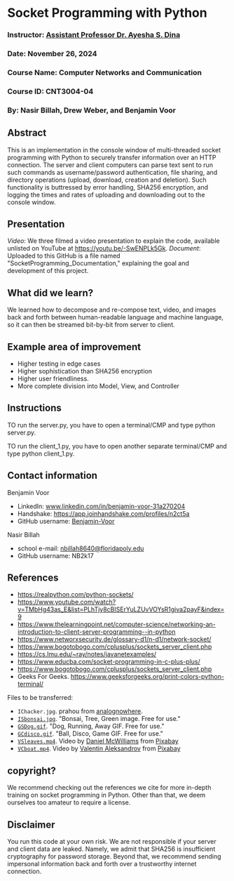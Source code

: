 # Socket Programming with Python

### Instructor: <a href="https://floridapoly.edu/directory/faculty/ayesha-dina.php">Assistant Professor Dr. Ayesha S. Dina</a>
### Date: November 26, 2024
### Course Name: Computer Networks and Communication
### Course ID: CNT3004-04
### By: Nasir Billah, Drew Weber, and Benjamin Voor

## Abstract

This is an implementation in the console window of multi-threaded socket programming with Python to securely transfer information over an HTTP connection. The server and client computers can parse text sent to run such commands as username/password authentication, file sharing, and directory operations (upload, download, creation and deletion). Such functionality is buttressed by error handling, SHA256 encryption, and logging the times and rates of uploading and downloading out to the console window.

## Presentation

_Video_: We three filmed a video presentation to explain the code, available unlisted on YouTube at https://youtu.be/-SwENPLk5Gk.
_Document_: Uploaded to this GitHub is a file named "SocketProgramming_Documentation," explaining the goal and development of this project.


## What did we learn?

We learned how to decompose and re-compose text, video, and images back and forth between human-readable language and machine language, so it can then be streamed bit-by-bit from server to client.

## Example area of improvement
* Higher testing in edge cases
* Higher sophistication than SHA256 encryption
* Higher user friendliness.
* More complete division into Model, View, and Controller

## Instructions

TO run the server.py, you have to open a terminal/CMP and type python server.py.

TO run the client_1.py, you have to open another separate terminal/CMP and type python client_1.py.

## Contact information
Benjamin Voor
* LinkedIn: www.linkedin.com/in/benjamin-voor-31a270204
* Handshake: https://app.joinhandshake.com/profiles/n2ct5a
* GitHub username: [Benjamin-Voor](https://github.com/Benjamin-Voor)

Nasir Billah
* school e-mail: nbillah8640@floridapoly.edu
* GitHub username: NB2k17

## References
* https://realpython.com/python-sockets/
* https://www.youtube.com/watch?v=TMbHg43as_E&list=PLhTjy8cBISErYuLZUvVOYsR1giva2payF&index=9
* https://www.thelearningpoint.net/computer-science/networking-an-introduction-to-client-server-programming--in-python
* https://www.networxsecurity.de/glossary-d1/n-d1/network-socket/
* https://www.bogotobogo.com/cplusplus/sockets_server_client.php
* https://cs.lmu.edu/~ray/notes/javanetexamples/
* https://www.educba.com/socket-programming-in-c-plus-plus/
* https://www.bogotobogo.com/cplusplus/sockets_server_client.php
* Geeks For Geeks. https://www.geeksforgeeks.org/print-colors-python-terminal/

Files to be transferred:
* `IChacker.jpg`. prahou from [analognowhere](https://www.analognowhere.com/). 
* [`ISbonsai.jpg`](https://pixabay.com/photos/bonsai-tree-green-plant-small-316573/). "Bonsai, Tree, Green image. Free for use." 
* [`GSDog.gif`](https://pixabay.com/gifs/dog-running-away-golden-retriever-7011/). "Dog, Running, Away GIF. Free for use." 
* [`GCdisco.gif`](https://pixabay.com/gifs/ball-disco-game-party-bright-11083/). "Ball, Disco, Game GIF. Free for use."
* [`VSleaves.mp4`](https://pixabay.com/videos/leaves-water-river-stream-autumn-240320/). Video by <a href="https://pixabay.com/users/mcpix22-26289376/?utm_source=link-attribution&utm_medium=referral&utm_campaign=video&utm_content=240320">Daniel McWilliams</a> from <a href="https://pixabay.com//?utm_source=link-attribution&utm_medium=referral&utm_campaign=video&utm_content=240320">Pixabay</a>
* [`VCboat.mp4`](https://pixabay.com/videos/ship-vessel-sea-boat-ocean-water-237249/). Video by <a href="https://pixabay.com/users/valentin_aleksandrov-33184095/?utm_source=link-attribution&utm_medium=referral&utm_campaign=video&utm_content=237249">Valentin Aleksandrov</a> from <a href="https://pixabay.com//?utm_source=link-attribution&utm_medium=referral&utm_campaign=video&utm_content=237249">Pixabay</a>

## copyright?

We recommend checking out the references we cite for more in-depth training on socket programming in Python. Other than that, we deem ourselves too amateur to require a license.

## Disclaimer
You run this code at your own risk. We are not responsible if your server and client data are leaked. Namely, we admit that SHA256 is insufficient cryptography for password storage. Beyond that, we recommend sending impersonal information back and forth over a trustworthy internet connection.
